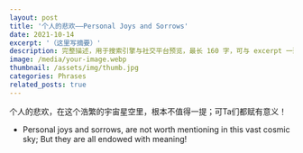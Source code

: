 ```yaml
---
layout: post
title: '个人的悲欢——Personal Joys and Sorrows'
date: 2021-10-14
excerpt: '（这里写摘要）'
description: 完整描述，用于搜索引擎与社交平台预览，最长 160 字，可与 excerpt 一致
image: /media/your-image.webp
thumbnail: /assets/img/thumb.jpg
categories: Phrases
related_posts: true
---
```


个人的悲欢，在这个浩繁的宇宙星空里，根本不值得一提；可Ta们都赋有意义！

- Personal joys and sorrows, are not worth mentioning in this vast cosmic sky; But they are all endowed with meaning!